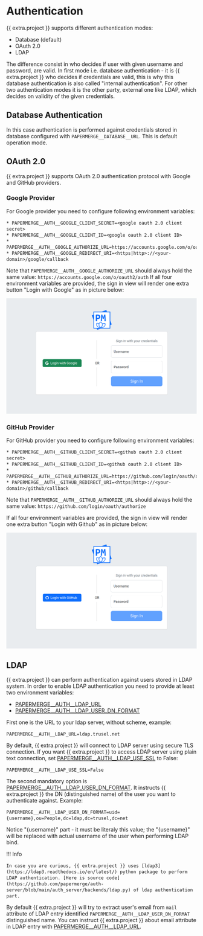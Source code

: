 # Authentication

{{ extra.project }} supports different authentication modes:

- Database (default)
- OAuth 2.0
- LDAP

The difference consist in who decides if user with given username and
password, are valid. In first mode i.e. database authentication - it is
 {{ extra.project }} who decides if credentials are valid, this is why this
database authentication is also called "internal authentication". For other
two authentication modes it is the other party, external one like LDAP, which
decides on validity of the given credentials.


## Database Authentication

In this case authentication is performed against credentials stored in
database configured with `PAPERMERGE__DATABASE__URL`. This is default
operation mode.


## OAuth 2.0

{{ extra.project }} supports OAuth 2.0 authentication protocol with Google and GitHub providers.


### Google Provider

For Google provider you need to configure following environment variables:

```
* PAPERMERGE__AUTH__GOOGLE_CLIENT_SECRET=<google oauth 2.0 client secret>
* PAPERMERGE__AUTH__GOOGLE_CLIENT_ID=<google oauth 2.0 client ID>
* PAPERMERGE__AUTH__GOOGLE_AUTHORIZE_URL=https://accounts.google.com/o/oauth2/auth
* PAPERMERGE__AUTH__GOOGLE_REDIRECT_URI=<https|http>://<your-domain>/google/callback
```

Note that `PAPERMERGE__AUTH__GOOGLE_AUTHORIZE_URL` should always hold the same value:
 `https://accounts.google.com/o/oauth2/auth`
If all four environment variables are provided, the sign in view will render
one extra button "Login with Google" as in picture below:


![](../img/setup/auth/login-with-google.png)


### GitHub Provider

For GitHub provider you need to configure following environment variables:

```
* PAPERMERGE__AUTH__GITHUB_CLIENT_SECRET=<github oauth 2.0 client secret>
* PAPERMERGE__AUTH__GITHUB_CLIENT_ID=<github oauth 2.0 client ID>
* PAPERMERGE__AUTH__GITHUB_AUTHORIZE_URL=https://github.com/login/oauth/authorize
* PAPERMERGE__AUTH__GITHUB_REDIRECT_URI=<https|http>://<your-domain>/github/callback
```

Note that `PAPERMERGE__AUTH__GITHUB_AUTHORIZE_URL` should always hold the same value:
 `https://github.com/login/oauth/authorize`

If all four environment variables are provided, the sign in view will render
one extra button "Login with Github" as in picture below:


![](../img/setup/auth/login-with-github.png)


## LDAP

{{ extra.project }} can perform authentication against users stored in LDAP system.
In order to enable LDAP authentication you need to provide at least
two environment variables:

- [PAPERMERGE__AUTH__LDAP_URL](../settings/auth.md#auth__ldap_url)
- [PAPERMERGE__AUTH__LDAP_USER_DN_FORMAT](../settings/auth.md#auth__ldap_user_dn_format)



First one is the URL to your ldap server, without scheme, example:

	PAPERMERGE__AUTH__LDAP_URL=ldap.trusel.net

By default, {{ extra.project }} will connect to LDAP server using secure TLS connection. If you want {{ extra.project }} to access LDAP server using plain text connection, set [PAPERMERGE__AUTH__LDAP_USE_SSL](../settings/auth.md#auth__ldap_use_ssl) to False:

	PAPERMERGE__AUTH__LDAP_USE_SSL=False

The second mandatory option is [PAPERMERGE__AUTH__LDAP_USER_DN_FORMAT](../settings/auth.md#auth__ldap_user_dn_format). It instructs {{ extra.project }} the DN (distinguished name) of the user
you want to authenticate against. Example:

	PAPERMERGE__AUTH__LDAP_USER_DN_FORMAT=uid={username},ou=People,dc=ldap,dc=trusel,dc=net

Notice "{username}" part - it must be literaly this value; the "{username}" will be replaced with actual
username of the user when performing LDAP bind.

!!! Info

	In case you are curious, {{ extra.project }} uses [ldap3](https://ldap3.readthedocs.io/en/latest/) python package to perform LDAP authentication. [Here is source code](https://github.com/papermerge/auth-server/blob/main/auth_server/backends/ldap.py) of ldap authentication part.

By default {{ extra.project }} will try to extract user's email from `mail` attribute of LDAP entry identified `PAPERMERGE__AUTH__LDAP_USER_DN_FORMAT` distinguished name.
You can instruct {{ extra.project }} about email attribute in LDAP entry with [PAPERMERGE__AUTH__LDAP_URL](../settings/auth.md#auth__ldap_email_attr).
